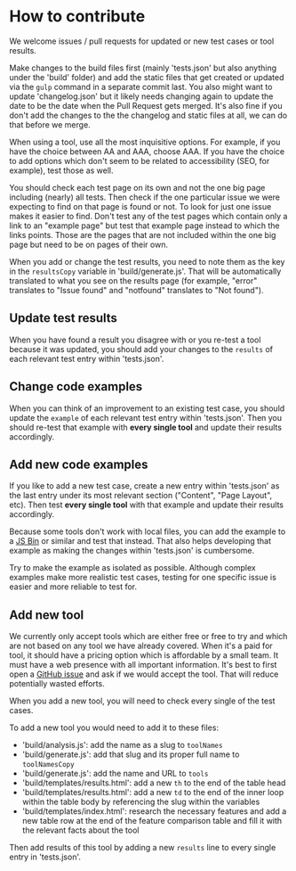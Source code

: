 # How to contribute

We welcome issues / pull requests for updated or new test cases or tool results.

Make changes to the build files first (mainly 'tests.json' but also anything under the 'build' folder) and add the static files that get created or updated via the `gulp` command in a separate commit last.
You also might want to update 'changelog.json' but it likely needs changing again to update the date to be the date when the Pull Request gets merged.
It's also fine if you don't add the changes to the the changelog and static files at all, we can do that before we merge.

When using a tool, use all the most inquisitive options. For example, if you have the choice between AA and AAA, choose AAA. If you have the choice to add options which don't seem to be related to accessibility (SEO, for example), test those as well.

You should check each test page on its own and not the one big page including (nearly) all tests. Then check if the one particular issue we were expecting to find on that page is found or not. To look for just one issue makes it easier to find.
Don't test any of the test pages which contain only a link to an "example page" but test that example page instead to which the links points. Those are the pages that are not included within the one big page but need to be on pages of their own.

When you add or change the test results, you need to note them as the key in the `resultsCopy` variable in 'build/generate.js'. That will be automatically translated to what you see on the results page (for example, "error" translates to "Issue found" and "notfound" translates to "Not found").


## Update test results

When you have found a result you disagree with or you re-test a tool because it was updated, you should add your changes to the `results` of each relevant test entry within 'tests.json'.


## Change code examples

When you can think of an improvement to an existing test case, you should update the `example` of each relevant test entry within 'tests.json'. Then you should re-test that example with **every single tool** and update their results accordingly.


## Add new code examples

If you like to add a new test case, create a new entry within 'tests.json' as the last entry under its most relevant section ("Content", "Page Layout", etc). Then test **every single tool** with that example and update their results accordingly.

Because some tools don't work with local files, you can add the example to a [JS Bin](http://jsbin.com/) or similar and test that instead. That also helps developing that example as making the changes within 'tests.json' is cumbersome.

Try to make the example as isolated as possible. Although complex examples make more realistic test cases, testing for one specific issue is easier and more reliable to test for.


## Add new tool

We currently only accept tools which are either free or free to try and which are not based on any tool we have already covered. When it's a paid for tool, it should have a pricing option which is affordable by a small team. It must have a web presence with all important information.
It's best to first open a [GitHub issue](https://github.com/alphagov/accessibility-tool-audit/issues/new) and ask if we would accept the tool. That will reduce potentially wasted efforts.

When you add a new tool, you will need to check every single of the test cases.

To add a new tool you would need to add it to these files:

* 'build/analysis.js': add the name as a slug to `toolNames`
* 'build/generate.js': add that slug and its proper full name to `toolNamesCopy`
* 'build/generate.js': add the name and URL to `tools`
* 'build/templates/results.html': add a new `th` to the end of the table head
* 'build/templates/results.html': add a new `td` to the end of the inner loop within the table body by referencing the slug within the variables
* 'build/templates/index.html': research the necessary features and add a new table row at the end of the feature comparison table and fill it with the relevant facts about the tool

Then add results of this tool by adding a new `results` line to every single entry in 'tests.json'.
